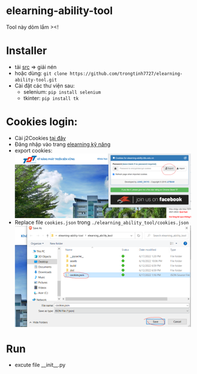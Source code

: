 # elearning-ability-tool
Tool này dỏm lắm ><!
# Installer
- tải [src](https://github.com/trongtinh7727/elearning-ability-tool/releases/tag/v1.0) => giải nén
- hoặc dùng: `git clone https://github.com/trongtinh7727/elearning-ability-tool.git`
- Cài đặt các thư viện sau:
    - selenium: `pip install selenium`
    - tkinter: `pip install tk`
# Cookies login:
- Cài j2Cookies [tại đây](https://chrome.google.com/webstore/detail/j2team-cookies/okpidcojinmlaakglciglbpcpajaibco)
- Đăng nhập vào trang [elearning kỹ năng](https://elearning-ability.tdtu.edu.vn/Home)
- export cookies:
    ![image](./assets/j2cookies1.png)
- Replace file `cookies.json` trong `./elearning_ability_tool/cookies.json`
    ![image](./assets/j2cookies2.png)
# Run
- excute file \_\_init\_\_.py
